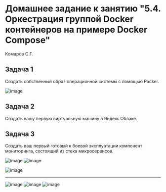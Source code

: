 # Домашнее задание к занятию "5.4. Оркестрация группой Docker контейнеров на примере Docker Compose"
Комаров С.Г.


## Задача 1

Создать собственный образ операционной системы с помощью Packer.

![image](https://user-images.githubusercontent.com/93157702/167696936-a30b6f7d-cada-49b9-92f5-c8520bbb3562.png)


## Задача 2

Создать вашу первую виртуальную машину в Яндекс.Облаке.



## Задача 3

Создать ваш первый готовый к боевой эксплуатации компонент мониторинга, состоящий из стека микросервисов.

![image](https://user-images.githubusercontent.com/93157702/167706754-823827dc-6e1e-4d9b-b3bd-81919e34e742.png)
![image](https://user-images.githubusercontent.com/93157702/167706872-b1477d57-5f57-43d4-9b5f-b26b23435c98.png)






![image](https://user-images.githubusercontent.com/93157702/167696936-a30b6f7d-cada-49b9-92f5-c8520bbb3562.png)



-----









![image](https://user-images.githubusercontent.com/93157702/167701910-d541a4f5-b35d-467d-8a49-6197bab8bbc3.png)
![image](https://user-images.githubusercontent.com/93157702/167703056-17d15d4c-0c67-414e-85f9-270b0b41932a.png)
![image](https://user-images.githubusercontent.com/93157702/167704035-7e135537-3432-454f-be69-d06af73cbec1.png)


